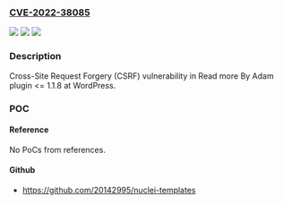 ### [CVE-2022-38085](https://cve.mitre.org/cgi-bin/cvename.cgi?name=CVE-2022-38085)
![](https://img.shields.io/static/v1?label=Product&message=Read%20more%20By%20Adam%20(WordPress%20plugin)&color=blue)
![](https://img.shields.io/static/v1?label=Version&message=%3C%3D%201.1.8%3C%3D%201.1.8%20&color=brighgreen)
![](https://img.shields.io/static/v1?label=Vulnerability&message=CWE-352%20Cross-Site%20Request%20Forgery%20(CSRF)&color=brighgreen)

### Description

Cross-Site Request Forgery (CSRF) vulnerability in Read more By Adam plugin <= 1.1.8 at WordPress.

### POC

#### Reference
No PoCs from references.

#### Github
- https://github.com/20142995/nuclei-templates

